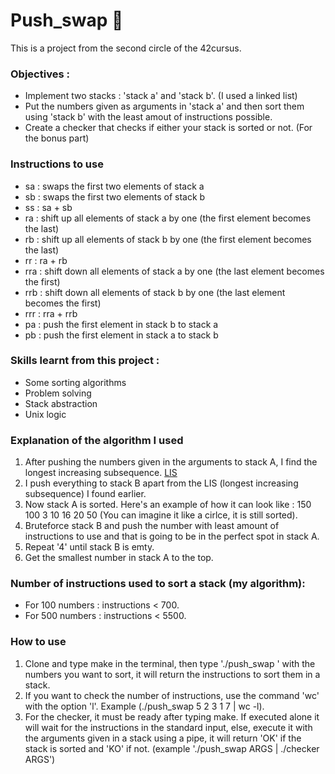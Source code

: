 # Push_swap :signal_strength:

This is a project from the second circle of the 42cursus.

### Objectives :
  * Implement two stacks : 'stack a' and 'stack b'. (I used a linked list)
  * Put the numbers given as arguments in 'stack a' and then sort them using 'stack b' with the least amout of instructions possible.
  * Create a checker that checks if either your stack is sorted or not. (For the bonus part)

### Instructions to use
 * sa : swaps the first two elements of stack a
 * sb : swaps the first two elements of stack b
 * ss : sa + sb
 * ra : shift up all elements of stack a by one (the first element becomes the last)
 * rb : shift up all elements of stack b by one (the first element becomes the last)
 * rr : ra + rb
 * rra : shift down all elements of stack a by one (the last element becomes the first)
 * rrb : shift down all elements of stack b by one (the last element becomes the first)
 * rrr : rra + rrb
 * pa : push the first element in stack b to stack a
 * pb : push the first element in stack a to stack b

### Skills learnt from this project :
  * Some sorting algorithms
  * Problem solving
  * Stack abstraction
  * Unix logic
    
### Explanation of the algorithm I used
 1. After pushing the numbers given in the arguments to stack A, I find the longest increasing subsequence. [LIS](https://en.wikipedia.org/wiki/Longest_increasing_subsequence#:~:text=In%20computer%20science%2C%20the%20longest,not%20necessarily%20contiguous%2C%20or%20unique.)
 2. I push everything to stack B apart from the LIS (longest increasing subsequence) I found earlier.
 3. Now stack A is sorted. Here's an example of how it can look like : 150 100 3 10 16 20 50 (You can imagine it like a cirlce, it is still sorted).
 4. Bruteforce stack B and push the number with least amount of instructions to use and that is going to be in the perfect spot in stack A.
 5. Repeat '4' until stack B is emty.
 6. Get the smallest number in stack A to the top.

### Number of instructions used to sort a stack (my algorithm):
 * For 100 numbers : instructions < 700.
 * For 500 numbers : instructions < 5500.
  
### How to use
  1. Clone and type make in the terminal, then type './push_swap ' with the numbers you want to sort, it will return the instructions to sort them in a stack.
  2. If you want to check the number of instructions, use the command 'wc' with the option 'l'. Example (./push_swap 5 2 3 1 7 | wc -l).
  3. For the checker, it must be ready after typing make. If executed alone it will wait for the instructions in the standard input, else, execute it with the arguments given in a stack using a pipe, it will return 'OK' if the stack is sorted and 'KO' if not. (example './push_swap ARGS | ./checker ARGS')
